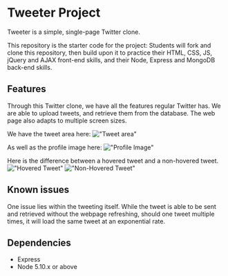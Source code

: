 # Tweeter Project

Tweeter is a simple, single-page Twitter clone.

This repository is the starter code for the project: Students will fork and clone this repository, then build upon it to practice their HTML, CSS, JS, jQuery and AJAX front-end skills, and their Node, Express and MongoDB back-end skills.

## Features

Through this Twitter clone, we have all the features regular Twitter has.  We are able to upload tweets, and retrieve them from the database.  The web page also adapts to multiple screen sizes.

We have the tweet area here:
!["Tweet area"]("https://github.com/YorkAmule/tweeter/blob/master/docs/tweet_area.png")

As well as the profile image here:
!["Profile Image"]("https://github.com/YorkAmule/tweeter/blob/master/docs/profile.png")

Here is the difference between a hovered tweet and a non-hovered tweet.
!["Hovered Tweet"]("https://github.com/YorkAmule/tweeter/blob/master/docs/highlighted_tweet.png")
!["Non-Hovered Tweet"]("https://github.com/YorkAmule/tweeter/blob/master/docs/regular_tweet.png")



## Known issues

One issue lies within the tweeting itself. While the tweet is able to be sent and retrieved without the webpage refreshing, should one tweet multiple times, it will load the same tweet at an exponential rate.



## Dependencies

- Express
- Node 5.10.x or above
